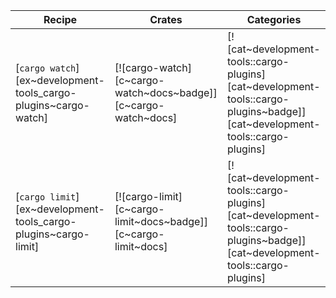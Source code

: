 | Recipe | Crates | Categories |
|--------|--------|------------|
| [`cargo watch`][ex~development-tools_cargo-plugins~cargo-watch] | [![cargo-watch][c~cargo-watch~docs~badge]][c~cargo-watch~docs] | [![cat~development-tools::cargo-plugins][cat~development-tools::cargo-plugins~badge]][cat~development-tools::cargo-plugins] |
| [`cargo limit`][ex~development-tools_cargo-plugins~cargo-limit] | [![cargo-limit][c~cargo-limit~docs~badge]][c~cargo-limit~docs] | [![cat~development-tools::cargo-plugins][cat~development-tools::cargo-plugins~badge]][cat~development-tools::cargo-plugins] |
